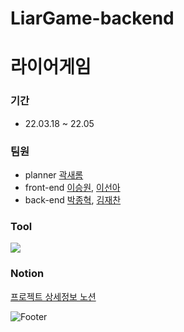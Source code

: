 # LiarGame-backend

# 라이어게임

### 기간
- 22.03.18 ~ 22.05

### 팀원
- planner [곽새롬](https://github.com/romzzi)
- front-end [이승원](https://github.com/SeungWon0921), [이선아](https://github.com/ssun-aa)
- back-end [박종혁](https://github.com/jjonyo), [김재찬](https://github.com/kjc6735)

### Tool
<a href="https://velog.io/@seondal"><img src="https://img.shields.io/badge/Velog-3DDC84?style=flat-square&logo=Blogger&logoColor=white"/></a>

### Notion
[프로젝트 상세정보 노션](https://www.notion.so/7288a41786ed410899ab1ddbd4e80a75)





![Footer](https://capsule-render.vercel.app/api?type=waving&color=auto&height=200&section=footer)
